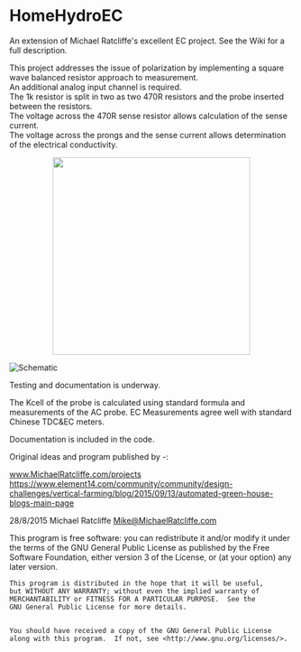 # HomeHydroEC
An extension of Michael Ratcliffe's excellent EC project. 
See the Wiki for a full description.  


This project addresses the issue of polarization by implementing a square wave balanced resistor approach to measurement.  
An additional analog input channel is required.  
The 1k resistor is split in two as two 470R resistors and the probe inserted between the resistors.  
The voltage across the 470R sense resistor allows calculation of the sense current.  
The voltage across the prongs and the sense current allows determination of the electrical conductivity.  

<p align="center">
 <img src=http://cloud.githubusercontent.com/assets/6479143/21030857/665dd92a-bdec-11e6-813b-8602e37aa00d.png width="350"/>

</p>

![Schematic](http://cloud.githubusercontent.com/assets/6479143/21030857/665dd92a-bdec-11e6-813b-8602e37aa00d.png)

Testing and documentation is underway.

The Kcell of the probe is calculated using standard formula and measurements of the AC probe. 
EC Measurements agree well with standard Chinese TDC&EC meters.  

Documentation is included in the code.  

Original ideas and program published by -:  

www.MichaelRatcliffe.com/projects  
https://www.element14.com/community/community/design-challenges/vertical-farming/blog/2015/09/13/automated-green-house-blogs-main-page  
 
  28/8/2015  Michael Ratcliffe  Mike@MichaelRatcliffe.com
 
 
   This program is free software: you can redistribute it and/or modify
    it under the terms of the GNU General Public License as published by
    the Free Software Foundation, either version 3 of the License, or
    (at your option) any later version.
 
 
    This program is distributed in the hope that it will be useful,
    but WITHOUT ANY WARRANTY; without even the implied warranty of
    MERCHANTABILITY or FITNESS FOR A PARTICULAR PURPOSE.  See the
    GNU General Public License for more details.
 
 
    You should have received a copy of the GNU General Public License
    along with this program.  If not, see <http://www.gnu.org/licenses/>.
